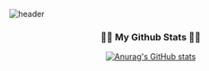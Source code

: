 ![header](https://capsule-render.vercel.app/api?type=waving&color=timeGradient&height=300&section=header&text=Hi!%20I%27m%20Paul%20Kim%20:\)&fontSize=75)
<h3 align="center">👩‍💻 My Github Stats 👩‍💻</h3>
<div align="center">

[![Anurag's GitHub stats](https://github-readme-stats.vercel.app/api?username=hyeinisfree&hide_title=true&show_icons=true&include_all_commits=true&disable_animations=true&theme=vue)](https://github.com/anuraghazra/github-readme-stats)
</div>
